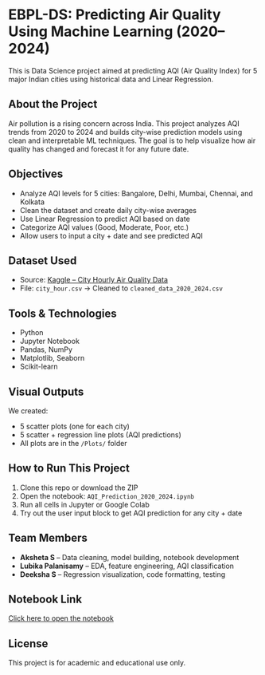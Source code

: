 # EBPL-DS: Predicting Air Quality Using Machine Learning (2020–2024)

This is Data Science project aimed at predicting AQI (Air Quality Index) for 5 major Indian cities using historical data and Linear Regression.

## About the Project

Air pollution is a rising concern across India. This project analyzes AQI trends from 2020 to 2024 and builds city-wise prediction models using clean and interpretable ML techniques. The goal is to help visualize how air quality has changed and forecast it for any future date.

## Objectives

- Analyze AQI levels for 5 cities: Bangalore, Delhi, Mumbai, Chennai, and Kolkata
- Clean the dataset and create daily city-wise averages
- Use Linear Regression to predict AQI based on date
- Categorize AQI values (Good, Moderate, Poor, etc.)
- Allow users to input a city + date and see predicted AQI

## Dataset Used

- Source: [Kaggle – City Hourly Air Quality Data](https://www.kaggle.com)
- File: `city_hour.csv` → Cleaned to `cleaned_data_2020_2024.csv`

## Tools & Technologies

- Python
- Jupyter Notebook
- Pandas, NumPy
- Matplotlib, Seaborn
- Scikit-learn

## Visual Outputs

We created:
- 5 scatter plots (one for each city)
- 5 scatter + regression line plots (AQI predictions)
- All plots are in the `/Plots/` folder

## How to Run This Project

1. Clone this repo or download the ZIP
2. Open the notebook: `AQI_Prediction_2020_2024.ipynb`
3. Run all cells in Jupyter or Google Colab
4. Try out the user input block to get AQI prediction for any city + date

## Team Members

- **Aksheta S** – Data cleaning, model building, notebook development
- **Lubika Palanisamy** – EDA, feature engineering, AQI classification
- **Deeksha S** – Regression visualization, code formatting, testing

## Notebook Link

[Click here to open the notebook](your-notebook-link-here)

## License

This project is for academic and educational use only.
